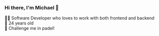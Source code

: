 ### Hi there, I'm Michael 👋
👨‍💻 Software Developer who loves to work with both frontend and backend \
💁 24 years old \
🎾 Challenge me in padel!


<!--
**Mhttt/Mhttt** is a ✨ _special_ ✨ repository because its `README.md` (this file) appears on your GitHub profile.

Here are some ideas to get you started:

- 🔭 I’m currently working on ...
- 🌱 I’m currently learning ...
- 👯 I’m looking to collaborate on ...
- 🤔 I’m looking for help with ...
- 💬 Ask me about ...
- 📫 How to reach me: ...
- 😄 Pronouns: ...
- ⚡ Fun fact: ...
-->
